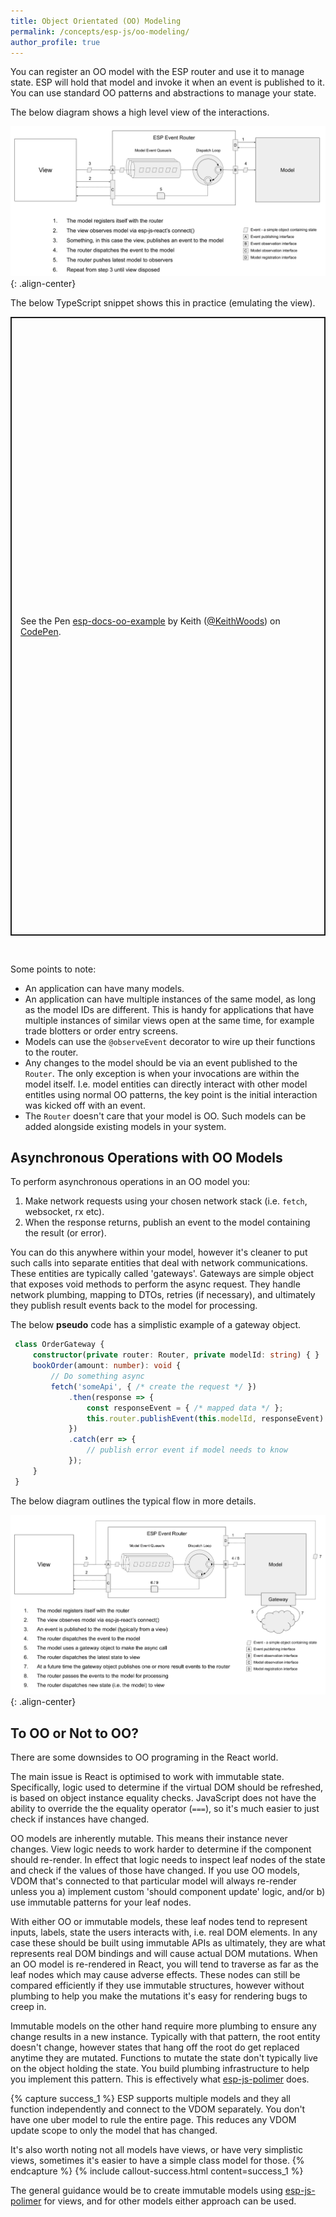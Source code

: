 ```yaml
---
title: Object Orientated (OO) Modeling
permalink: /concepts/esp-js/oo-modeling/
author_profile: true
---
```


You can register an OO model with the ESP router and use it to manage state. 
ESP will hold that model and invoke it when an event is published to it.
You can use standard OO patterns and abstractions to manage your state.

The below diagram shows a high level view of the interactions. 

![](../../../images/gslides-oo-standard-flow.png){: .align-center}

The below TypeScript snippet shows this in practice (emulating the view).

<p class="codepen" data-height="990" data-theme-id="dark" data-default-tab="js" data-user="KeithWoods" data-slug-hash="JjoQNJq" style="height: 990px; box-sizing: border-box; display: flex; align-items: center; justify-content: center; border: 2px solid; margin: 1em 0; padding: 1em;" data-pen-title="esp-docs-oo-example">
  <span>See the Pen <a href="https://codepen.io/KeithWoods/pen/JjoQNJq">
  esp-docs-oo-example</a> by Keith (<a href="https://codepen.io/KeithWoods">@KeithWoods</a>)
  on <a href="https://codepen.io">CodePen</a>.</span>
</p>
<script async src="https://static.codepen.io/assets/embed/ei.js"></script>
<br />

Some points to note:
* An application can have many models.
* An application can have multiple instances of the same model, as long as the model IDs are different.
  This is handy for applications that have multiple instances of similar views open at the same time, for example trade blotters or order entry screens.
* Models can use the `@observeEvent` decorator to wire up their functions to the router.
* Any changes to the model should be via an event published to the `Router`.
  The only exception is when your invocations are within the model itself.
  I.e. model entities can directly interact with other model entitles using normal OO patterns, the key point is the initial interaction was kicked off with an event.
* The `Router` doesn't care that your model is OO.
  Such models can be added alongside existing models in your system.  

## Asynchronous Operations with OO Models 

To perform asynchronous operations in an OO model you:

1. Make network requests using your chosen network stack (i.e. `fetch`, websocket, rx etc).
1. When the response returns, publish an event to the model containing the result (or error).   

You can do this anywhere within your model, however it's cleaner to put such calls into separate entities that deal with network communications. 
These entities are typically called 'gateways'.
Gateways are simple object that exposes void methods to perform the async request. 
They handle network plumbing, mapping to DTOs, retries (if necessary), and ultimately they publish result events back to the model for processing. 
 
The below **pseudo** code has a simplistic example of a gateway object.

```typescript
 class OrderGateway {
     constructor(private router: Router, private modelId: string) { }
     bookOrder(amount: number): void {
         // Do something async
         fetch('someApi', { /* create the request */ })
             .then(response => {
                 const responseEvent = { /* mapped data */ };
                 this.router.publishEvent(this.modelId, responseEvent)
             })
             .catch(err => {
                 // publish error event if model needs to know
             });
     }
 }
 ```

The below diagram outlines the typical flow in more details.

![](../../../images/gslides-oo-async-flow.png){: .align-center}

<a name="oo-woes"></a>  
## To OO or Not to OO?
There are some downsides to OO programing in the React world.

The main issue is React is optimised to work with immutable state. 
Specifically, logic used to determine if the virtual DOM should be refreshed, is based on object instance equality checks.
JavaScript does not have the ability to override the the equality operator (`===`), so it's much easier to just check if instances have changed.  

OO models are inherently mutable.
This means their instance never changes. 
View logic needs to work harder to determine if the component should re-render.
In effect that logic needs to inspect leaf nodes of the state and check if the values of those have changed.
If you use OO models, VDOM that's connected to that particular model will always re-render unless you a) implement custom 'should component update' logic, and/or b) use immutable patterns for your leaf nodes.

With either OO or immutable models, these leaf nodes tend to represent inputs, labels, state the users interacts with, i.e. real DOM elements. 
In any case these should be built using immutable APIs as ultimately, they are what represents real DOM bindings and will cause actual DOM mutations.
When an OO model is re-rendered in React, you will tend to traverse as far as the leaf nodes which may cause adverse effects.
These nodes can still be compared efficiently if they use immutable structures, however without plumbing to help you make the mutations it's easy for rendering bugs to creep in.

Immutable models on the other hand require more plumbing to ensure any change results in a new instance. 
Typically with that pattern, the root entity doesn't change, however states that hang off the root do get replaced anytime they are mutated. 
Functions to mutate the state don't typically live on the object holding the state. 
You build plumbing infrastructure to help you implement this pattern. 
This is effectively what [esp-js-polimer](../02-esp-js-polimer/01-index.md) does. 

{% capture success_1 %}
ESP supports multiple models and they all function independently and connect to the VDOM separately.
You don't have one uber model to rule the entire page.
This reduces any VDOM update scope to only the model that has changed. 

It's also worth noting not all models have views, or have very simplistic views, sometimes it's easier to have a simple class model for those.
{% endcapture %}
{% include callout-success.html content=success_1 %}

The general guidance would be to create immutable models using [esp-js-polimer](../02-esp-js-polimer/01-index.md) for views, and for other models either approach can be used.

